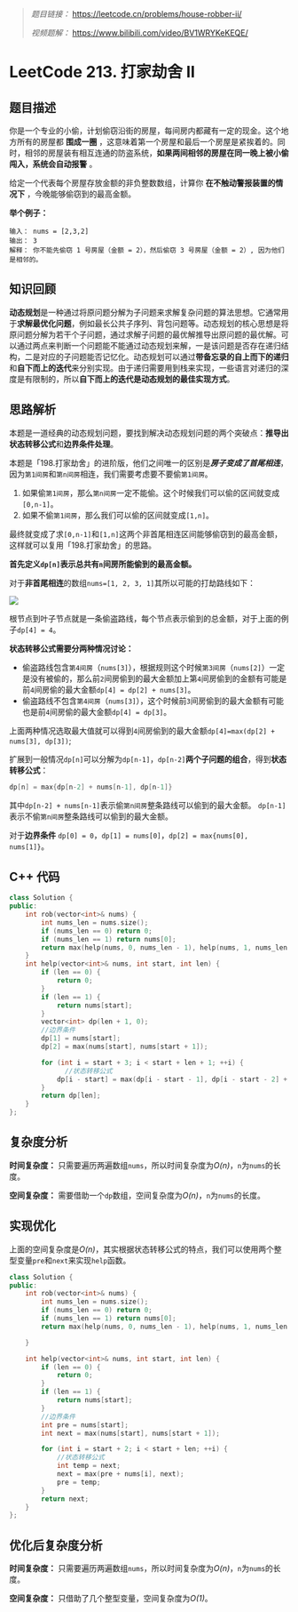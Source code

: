 
> *题目链接：* https://leetcode.cn/problems/house-robber-ii/
>
>*视频题解：* https://www.bilibili.com/video/BV1WRYKeKEQE/

# LeetCode 213. 打家劫舍 II

## 题目描述

你是一个专业的小偷，计划偷窃沿街的房屋，每间房内都藏有一定的现金。这个地方所有的房屋都 **围成一圈** ，这意味着第一个房屋和最后一个房屋是紧挨着的。同时，相邻的房屋装有相互连通的防盗系统，**如果两间相邻的房屋在同一晚上被小偷闯入，系统会自动报警** 。

给定一个代表每个房屋存放金额的非负整数数组，计算你 **在不触动警报装置的情况下** ，今晚能够偷窃到的最高金额。

**举个例子：**

```
输入： nums = [2,3,2]
输出： 3
解释： 你不能先偷窃 1 号房屋（金额 = 2），然后偷窃 3 号房屋（金额 = 2）, 因为他们是相邻的。
```

## 知识回顾

**动态规划**是一种通过将原问题分解为子问题来求解复杂问题的算法思想。它通常用于**求解最优化问题**，例如最长公共子序列、背包问题等。动态规划的核心思想是将原问题分解为若干个子问题，通过求解子问题的最优解推导出原问题的最优解。可以通过两点来判断一个问题能不能通过动态规划来解，一是该问题是否存在递归结构，二是对应的子问题能否记忆化。动态规划可以通过**带备忘录的自上而下的递归**和**自下而上的迭代**来分别实现。由于递归需要用到栈来实现，一些语言对递归的深度是有限制的，所以**自下而上的迭代是动态规划的最佳实现方式**。

## 思路解析

本题是一道经典的动态规划问题，要找到解决动态规划问题的两个突破点：**推导出状态转移公式**和**边界条件处理**。

本题是「198.打家劫舍」的进阶版，他们之间唯一的区别是***房子变成了首尾相连***，因为`第1间房`和`第n间房`相连，我们需要考虑要不要偷`第1间房`。

1. 如果偷`第1间房`，那么`第n间房`一定不能偷。这个时候我们可以偷的区间就变成`[0,n-1]`。
2. 如果不偷`第1间房`，那么我们可以偷的区间就变成`[1,n]`。

最终就变成了求`[0,n-1]`和`[1,n]`这两个非首尾相连区间能够偷窃到的最高金额，这样就可以复用「198.打家劫舍」的思路。

**首先定义`dp[n]`表示总共有`n`间房所能偷到的最高金额。**

对于**非首尾相连**的数组`nums=[1, 2, 3, 1]`其所以可能的打劫路线如下：

![](https://gitee.com/ldtech007/picture/raw/master/pic/lc-0198-01.png)

根节点到叶子节点就是一条偷盗路线，每个节点表示偷到的总金额，对于上面的例子`dp[4] = 4`。

**状态转移公式需要分两种情况讨论：**

* 偷盗路线包含`第4间房`（`nums[3]`），根据规则这个时候`第3间房`（`nums[2]`）一定是没有被偷的，那么前`2`间房偷到的最大金额加上第`4`间房偷到的金额有可能是前`4`间房偷的最大金额`dp[4] = dp[2] + nums[3]`。
* 偷盗路线不包含`第4间房`（`nums[3]`），这个时候前`3`间房偷到的最大金额有可能也是前`4`间房偷的最大金额`dp[4] = dp[3]`。

上面两种情况选取最大值就可以得到`4`间房偷到的最大金额`dp[4]=max(dp[2] + nums[3], dp[3])`;

扩展到一般情况`dp[n]`可以分解为`dp[n-1]`，`dp[n-2]`**两个子问题的组合**，得到**状态转移公式**：

```cpp
dp[n] = max{dp[n-2] + nums[n-1], dp[n-1]}
```

其中`dp[n-2] + nums[n-1]`表示偷`第n间房`整条路线可以偷到的最大金额。 `dp[n-1]`表示不偷`第n间房`整条路线可以偷到的最大金额。

对于**边界条件** `dp[0] = 0`，`dp[1] = nums[0]`，`dp[2] = max{nums[0], nums[1]}`。

## C++ 代码

```cpp
class Solution {
public:
    int rob(vector<int>& nums) {
        int nums_len = nums.size();
        if (nums_len == 0) return 0;
        if (nums_len == 1) return nums[0];
        return max(help(nums, 0, nums_len - 1), help(nums, 1, nums_len - 1));
    }
    int help(vector<int>& nums, int start, int len) {
        if (len == 0) {
            return 0;
        }
        if (len == 1) {
            return nums[start];
        }
        vector<int> dp(len + 1, 0);
        //边界条件
        dp[1] = nums[start];
        dp[2] = max(nums[start], nums[start + 1]);

        for (int i = start + 3; i < start + len + 1; ++i) {
              //状态转移公式
            dp[i - start] = max(dp[i - start - 1], dp[i - start - 2] + nums[i - 1]);
        }
        return dp[len];
    }
};
```

## 复杂度分析

**时间复杂度：** 只需要遍历两遍数组`nums`，所以时间复杂度为*O(n)*，`n`为`nums`的长度。

**空间复杂度：** 需要借助一个`dp`数组，空间复杂度为*O(n)*，`n`为`nums`的长度。

## 实现优化

上面的空间复杂度是*O(n)*，其实根据状态转移公式的特点，我们可以使用两个整型变量`pre`和`next`来实现`help`函数。

```cpp
class Solution {
public:
    int rob(vector<int>& nums) {
        int nums_len = nums.size();
        if (nums_len == 0) return 0;
        if (nums_len == 1) return nums[0];
        return max(help(nums, 0, nums_len - 1), help(nums, 1, nums_len - 1));

    }

    int help(vector<int>& nums, int start, int len) {
        if (len == 0) {
            return 0;
        }
        if (len == 1) {
            return nums[start];
        }
        //边界条件
        int pre = nums[start];
        int next = max(nums[start], nums[start + 1]);

        for (int i = start + 2; i < start + len; ++i) {
            //状态转移公式
            int temp = next; 
            next = max(pre + nums[i], next);
            pre = temp;
        }
        return next;
    }
};
```

## 优化后复杂度分析

**时间复杂度：** 只需要遍历两遍数组`nums`，所以时间复杂度为*O(n)*，`n`为`nums`的长度。

**空间复杂度：** 只借助了几个整型变量，空间复杂度为*O(1)*。

